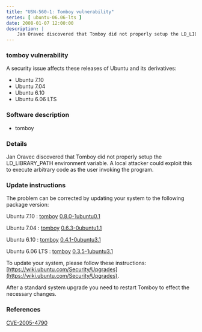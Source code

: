 ```yaml
---
title: "USN-560-1: Tomboy vulnerability"
series: [ ubuntu-06.06-lts ]
date: 2008-01-07 12:00:00
description: |
    Jan Oravec discovered that Tomboy did not properly setup the LD_LIBRARY_PATH environment variable. A local attacker could exploit this to execute arbitrary code as the user invoking the program. 
--- 
```

 
### tomboy vulnerability

A security issue affects these releases of Ubuntu and its derivatives:

* Ubuntu 7.10
* Ubuntu 7.04
* Ubuntu 6.10
* Ubuntu 6.06 LTS

### Software description

* tomboy 

### Details

Jan Oravec discovered that Tomboy did not properly setup the LD_LIBRARY_PATH environment variable. A local attacker could exploit this to execute arbitrary code as the user invoking the program. 

### Update instructions

The problem can be corrected by updating your system to the following package version:

Ubuntu 7.10
 : [tomboy](https://launchpad.net/ubuntu/+source/tomboy) <span> [0.8.0-1ubuntu0.1](https://launchpad.net/ubuntu/+source/tomboy/0.8.0-1ubuntu0.1) </span> 

Ubuntu 7.04
 : [tomboy](https://launchpad.net/ubuntu/+source/tomboy) <span> [0.6.3-0ubuntu1.1](https://launchpad.net/ubuntu/+source/tomboy/0.6.3-0ubuntu1.1) </span> 

Ubuntu 6.10
 : [tomboy](https://launchpad.net/ubuntu/+source/tomboy) <span> [0.4.1-0ubuntu3.1](https://launchpad.net/ubuntu/+source/tomboy/0.4.1-0ubuntu3.1) </span> 

Ubuntu 6.06 LTS
 : [tomboy](https://launchpad.net/ubuntu/+source/tomboy) <span> [0.3.5-1ubuntu3.1](https://launchpad.net/ubuntu/+source/tomboy/0.3.5-1ubuntu3.1) </span> 

To update your system, please follow these instructions: [https://wiki.ubuntu.com/Security/Upgrades](https://wiki.ubuntu.com/Security/Upgrades).

After a standard system upgrade you need to restart Tomboy to effect the necessary changes. 

### References

 [CVE-2005-4790](http://people.ubuntu.com/~ubuntu-security/cve/CVE-2005-4790)
 
